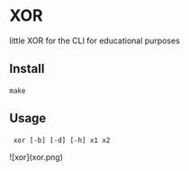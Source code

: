 # XOR

little XOR for the CLI for educational purposes

## Install

    make

## Usage

     xor [-b] [-d] [-h] x1 x2

<div style="max-width:60%;passing:2rem;">
![xor](xor.png)
</div>
